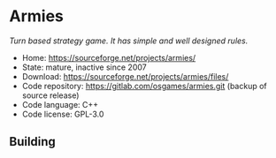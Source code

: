# Armies

_Turn based strategy game. It has simple and well designed rules._

- Home: https://sourceforge.net/projects/armies/
- State: mature, inactive since 2007
- Download: https://sourceforge.net/projects/armies/files/
- Code repository: https://gitlab.com/osgames/armies.git (backup of source release)
- Code language: C++
- Code license: GPL-3.0

## Building

